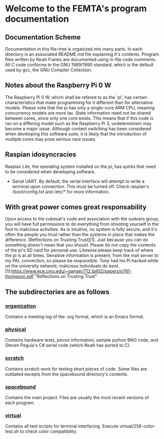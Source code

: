 # Welcome to the FEMTA's program documentation
## Documentation Scheme
Documentation in this file-tree is organized into many parts. In each directory is an associated README.md file explaining it's contents. Program files written by Noah Franks are documented using in-file code comments. All C code conforms to the GNU 1989/1990 standard, which is the default used by gcc, the GNU Compiler Collection.

## Notes about the Raspberry Pi 0 W
The Raspberry Pi 0 W, which shall be refered to as the 'pi', has certain characteristics that make programming for it different than for alternative models. Please note that the pi has only a single-core ARM CPU, meaning concurrency models are more lax. State information need not be shared between cores, since only one core exists. This means that if this code is ran on a differing model such as the Raspberry Pi 3, undeterminism may become a major issue. Although context switching has been considered when developing this software suite, it is likely that the introduction of multiple cores may pose serious race issues.  

## Raspian idosyncracies
Raspian Lite, the operating system installed on the pi, has quirks that need to be considered when developing software.  
- Serial UART. By default, the serial interface will attempt to write a terminal upon connection. This must be turned off. Check raspian's /boot/config.txt and /etc/* for more information.

## With great power comes great responsability
Upon access to the cubesat's code and association with the sudoers group, you will have full permissions to do everything from shooting yourself in the foot to malicious activities. As is intuitive, no system is fully secure, and it's often the people you trust rather than the systems in place that makes the difference. [Reflections on Trusting Trust][1]. Just because you *can* do something doesn't mean that you *should*. Please do not copy the contents of the pi's SD card for personal use. Likewise please keep track of where the pi is at all times. Sensitive information is present, from the mail server to my PAL connection, so please be responsible. Tony had his Pi hacked while on the university network; malicious individuals do exist. 
[1]:https://www.ece.cmu.edu/~ganger/712.fall02/papers/p761-thompson.pdf "Reflections on Trusting Trust"


## The subdirectories are as follows
### [organization][2]
Contains a meeting log of the .org format, which is an Emacs format.
### [physical][3]
Contains hardware tests, pinout information, sample python BNO code, and Steven Peguia's C# serial code (which Noah has ported to C).

### [scratch][4]
Contains scratch work for testing short pieces of code. Some files are outdated excepts from the spacebound directory's contents.

### [spacebound][5]
Contains the main project. Files are usually the most recent versions of each program.

### [virtual][6]
Contains all test scripts for terminal interfacing. Execute virtual/256-color-test.sh to check color compatibility.

[2]:https://github.com/Noah-Franks/FEMTA/tree/master/organization   "Go to directory"
[3]:https://github.com/Noah-Franks/FEMTA/tree/master/physical   "Go to directory"
[4]:https://github.com/Noah-Franks/FEMTA/tree/master/scratch    "Go to directory"
[5]:https://github.com/Noah-Franks/FEMTA/tree/master/spacebound "Go to directory"
[6]:https://github.com/Noah-Franks/FEMTA/tree/master/virtual    "Go to directory"
